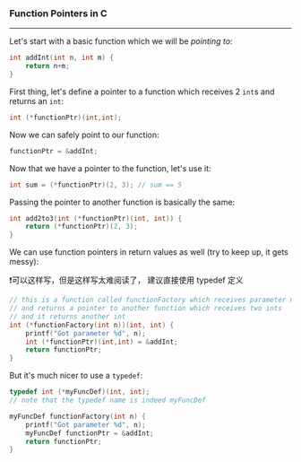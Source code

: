 ### Function Pointers in C
---
Let's start with a basic function which we will be _pointing to_:

```c
int addInt(int n, int m) {
    return n+m;
}
```

First thing, let's define a pointer to a function which receives 2 `int`s and returns an `int`:

```c
int (*functionPtr)(int,int);
```

Now we can safely point to our function:

```c
functionPtr = &addInt;
```

Now that we have a pointer to the function, let's use it:

```c
int sum = (*functionPtr)(2, 3); // sum == 5
```

Passing the pointer to another function is basically the same:

```c
int add2to3(int (*functionPtr)(int, int)) {
    return (*functionPtr)(2, 3);
}
```

We can use function pointers in return values as well (try to keep up, it gets messy):

❗可以这样写，但是这样写太难阅读了， 建议直接使用 typedef 定义

```c
// this is a function called functionFactory which receives parameter n
// and returns a pointer to another function which receives two ints
// and it returns another int
int (*functionFactory(int n))(int, int) {
    printf("Got parameter %d", n);
    int (*functionPtr)(int,int) = &addInt;
    return functionPtr;
}
```

But it's much nicer to use a `typedef`:

```c
typedef int (*myFuncDef)(int, int);
// note that the typedef name is indeed myFuncDef

myFuncDef functionFactory(int n) {
    printf("Got parameter %d", n);
    myFuncDef functionPtr = &addInt;
    return functionPtr;
}
```